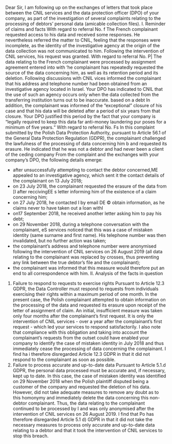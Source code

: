 Dear Sir,
I am following up on the exchanges of letters that took place between the CNIL services and the
data protection officer (DPO) of your company, as part of the investigation of several complaints relating
to the processing of debtors’ personal data (amicable collection files).
I. Reminder of claims and facts
With regard to referral No. f
The French complainant requested access to his data and received some responses. He nevertheless
referred the matter to CNIL, feeling that the responses were incomplete, as the identity of the investigative
agency at the origin of the data collection was not communicated to him. Following the intervention of
CNIL services, his request was granted.
With regard to referral No. P|
The data relating to the French complainant were processed by
assignment agreement entered into with ‘he complainant has repeatedly
requested the source of the data concerning him, as well as its retention period and its deletion. Following
discussions with CNIL vices informed the complainant that his address and
telephone number had been obtained from an investigative agency located in Israel. Your DPO has
indicated to CNIL that the use of such an agency occurs only when the data collected from the transferring
institution turns out to be inaccurate.
based on a debt
In addition, the complainant was informed of the “exceptional” closure of his case and that his data
will be deleted after a period of six years from that closure. Your DPO justified this period by the fact that
your company is “legally required to keep this data far anti-money laundering pur poses for a minimum of
five years.“
With regard to referral No. Fs
In this complaint submitted by the Polish Data Protection Authority, pursuant to Article 56.1 of the
General Data Protection Regulation (GDPR), the complainant challenged the lawfulness of the processing
of data concerning him b and requested its erasure. He indicated that he was not a
debtor and had never been a client of the ceding company
From the complaint and the exchanges with your company’s DPO, the following details emerge:
- after unsuccessfully attempting to contact the debtor concerned,ME appealed to an
investigative agency, which sent it the contact details of the complainant on 13 July 2018;
- on 23 July 2018, the complainant requested the erasure of the data from \[I after
reccivingEE s letter informing him of the existence of a claim concerning him;
- on 27 July 2018, he contacted I by email DE © obtain
information, as he claims never to have taken out a loan withI
- on17 September 2018, he received another letter asking him to pay his debt;
- on 29 November 2018, during a telephone conversation with the complainant, eS
services noticed that this was a case of mistaken identity (same surname and first name). His
telephone number was then invalidated, but no further action was taken;
- the complainant’s address and telephone number were anonymised following the intervention of
CNIL services on 26 August 2019 (all data relating to the complainant was replaced by crosses,
thus preventing any link between the true debtor’s file and the complainant);
- the complainant was informed that this measure would therefore put an end to all correspondence
with him.
II. Analysis of the facts in question
1. Failure to respond to requests to exercise rights
Pursuant to Article 12.3 GDPR, the Data Controller must respond to requests from individuals
exercising their rights within a maximum period of one month.
In the present case, the Polish complainant attempted to obtain information on the processing of
the data and requested its erasure upon receipt of the letter of assignment of claim.
An initial, insufficient measure was taken only four months after the complainant’s first request. It
is only the intervention of CNIL services - over a year after the complainant’s first request - which led your
services to respond satisfactorily.
I also note that compliance with this obligation and taking into account the complainant’s requests
from the outset could have enabled your company to identify the case of mistaken identity in July 2018
and thus immediately cease the processing of data concerning the complainant.
I find ha i therefore disregarded Article 12.3 GDPR in that it did not respond to
the complainant as soon as possible.
2. Failure to process accurate and up-to-date data
Pursuant to Article 5.1.d GDPR, the personal data processed must be accurate and, if necessary,
kept up to date.
In this case, the case of mistaken identity was identified on 29 November 2018 when the Polish
plaintiff disputed being a customer of the company and requested the deletion of his data. However,
did not take adequate measures to remove any doubt as to this homonymy and
immediately delete the data concerning this non-debtor complainant.
Thus, the data relating to the complainant continued to be processed by I and was
only anonymised after the intervention of CNIL services on 26 August 2019.
I find that Po has therefore disregarded Article 5.1 d) GDPR in that it did not take
the necessary measures to process only accurate and up-to-date data relating to a debtor and that it took the
intervention of CNIL services to stop this breach.
